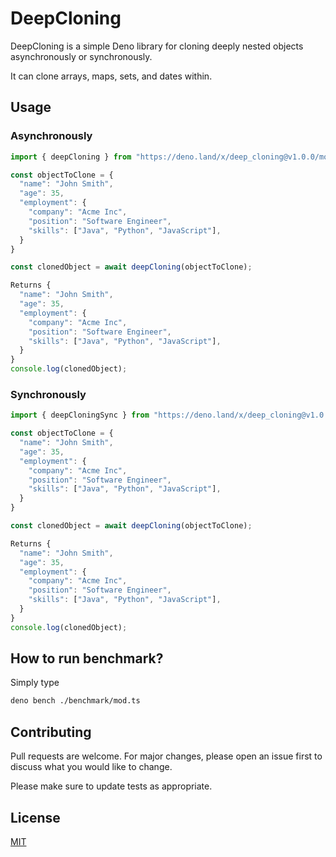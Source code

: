 # DeepCloning

DeepCloning is a simple Deno library for cloning deeply nested objects
asynchronously or synchronously.

It can clone arrays, maps, sets, and dates within.

## Usage

### Asynchronously

```typescript
import { deepCloning } from "https://deno.land/x/deep_cloning@v1.0.0/mod.ts";

const objectToClone = {
  "name": "John Smith",
  "age": 35,
  "employment": {
    "company": "Acme Inc",
    "position": "Software Engineer",
    "skills": ["Java", "Python", "JavaScript"],
  }
}

const clonedObject = await deepCloning(objectToClone);

Returns {
  "name": "John Smith",
  "age": 35,
  "employment": {
    "company": "Acme Inc",
    "position": "Software Engineer",
    "skills": ["Java", "Python", "JavaScript"],
  }
}
console.log(clonedObject);
```

### Synchronously

```typescript
import { deepCloningSync } from "https://deno.land/x/deep_cloning@v1.0.0/mod.ts";

const objectToClone = {
  "name": "John Smith",
  "age": 35,
  "employment": {
    "company": "Acme Inc",
    "position": "Software Engineer",
    "skills": ["Java", "Python", "JavaScript"],
  }
}

const clonedObject = await deepCloning(objectToClone);

Returns {
  "name": "John Smith",
  "age": 35,
  "employment": {
    "company": "Acme Inc",
    "position": "Software Engineer",
    "skills": ["Java", "Python", "JavaScript"],
  }
}
console.log(clonedObject);
```

## How to run benchmark?

Simply type

```sh
deno bench ./benchmark/mod.ts
```

## Contributing

Pull requests are welcome. For major changes, please open an issue first to
discuss what you would like to change.

Please make sure to update tests as appropriate.

## License

[MIT](https://choosealicense.com/licenses/mit/)

